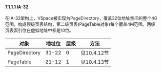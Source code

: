 #### 7.1.1.1  IA-32

在IA-32架构上，VSpace被实现为PageDirectory，覆盖32位地址空间的整个4G范围，构成顶级页表结构，第二级页表(PageTable对象)每个覆盖4M范围。两级页表索引位在虚拟地址中都是10位。

对象 | 地址位 | 层级 | 方法
--- | --- | --- | ---
PageDirectory | 31-22 | 0 | 见10.4.12节
PageTable | 21-12 | 1 | 见10.4.13节

